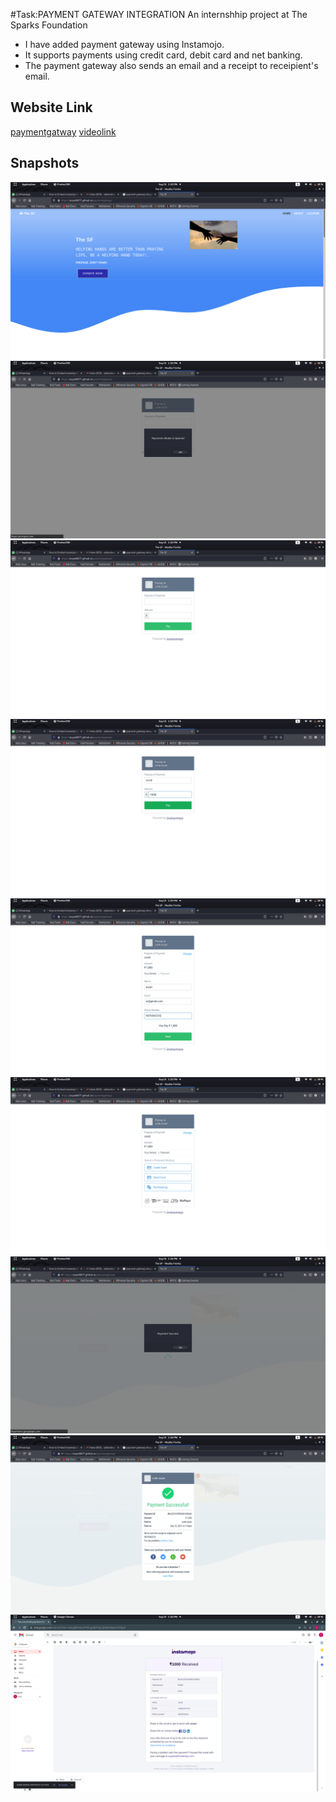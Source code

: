 #Task:PAYMENT GATEWAY INTEGRATION
An internshhip project at The Sparks Foundation
<ul>
 <li>I have added payment gateway using Instamojo.</li>
  <li>It supports payments using credit card, debit card and net banking.</li>
 <li>The payment gateway also sends an email and a receipt to receipient's email.</li>
</ul>
<h2>Website Link</h2>
 <a href="https://aryan8677.github.io/paymentgatway/">paymentgatway</a>
 <a href="https://www.linkedin.com/posts/aryan-bhardwaz-09_task3-gripseptember21-gripsept21-activity-6843839454684229634-_Wfq">videolink</a>
  
<h2>Snapshots</h2>
<img src="./a.png">
<img src="./b.png">
<img src="./c.png">
<img src="./d.png">
<img src="./e.png">
<img src="./f.png">
<img src="./g.png">
<img src="./h.png">
<img src="./i.png">
